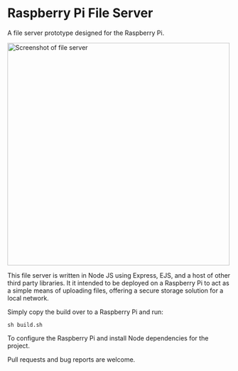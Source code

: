 # Raspberry Pi File Server

A file server prototype designed for the Raspberry Pi.

<img src="http://i.imgur.com/pHbk12C.png" alt="Screenshot of file server" width="500px">

This file server is written in Node JS using Express, EJS, and a host of other third party libraries. It it intended to be deployed on a Raspberry Pi to act as a simple means of uploading files, offering a secure storage solution for a local network.

Simply copy the build over to a Raspberry Pi and run:

    sh build.sh

To configure the Raspberry Pi and install Node dependencies for the project.

Pull requests and bug reports are welcome.